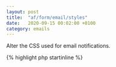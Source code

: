 ```yaml
---
layout: post
title:  "af/form/email/styles"
date:   2020-09-15 00:02:00 +0100
category: emails
---
```


Alter the CSS used for email notifications.

{% highlight php startinline %}
<?php

function filter_email_styles( $styles, $email, $form ) {
    // Remove all default styles
    return '';
}
add_filter( 'af/form/email/styles', 'filter_email_styles', 10, 3 );
add_filter( 'af/form/email/styles/id=FORM_ID', 'filter_email_styles', 10, 3 );
add_filter( 'af/form/email/styles/key=FORM_KEY', 'filter_email_styles', 10, 3 );

{% endhighlight %}
